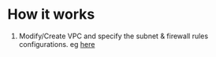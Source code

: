 # How it works
1. Modify/Create VPC and specify the subnet & firewall rules configurations. eg [here](var_vpc_configurations.auto.tfvars.json)
